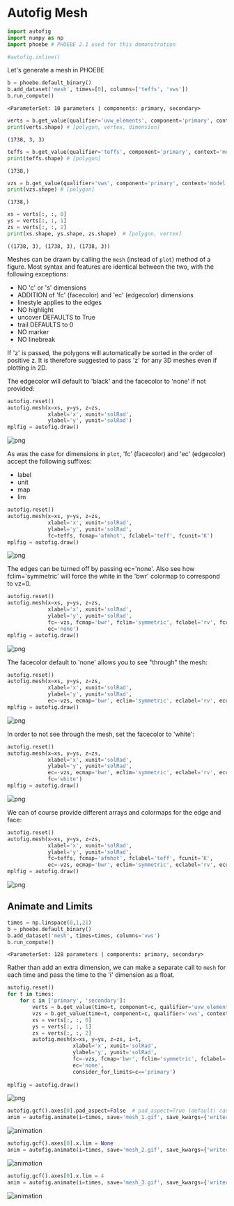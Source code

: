 
# Autofig Mesh


```python
import autofig
import numpy as np
import phoebe # PHOEBE 2.1 used for this demonstration
```


```python
#autofig.inline()
```

Let's generate a mesh in PHOEBE


```python
b = phoebe.default_binary()
b.add_dataset('mesh', times=[0], columns=['teffs', 'vws'])
b.run_compute()
```




    <ParameterSet: 10 parameters | components: primary, secondary>




```python
verts = b.get_value(qualifier='uvw_elements', component='primary', context='model')
print(verts.shape) # [polygon, vertex, dimension]
```

    (1738, 3, 3)



```python
teffs = b.get_value(qualifier='teffs', component='primary', context='model')
print(teffs.shape) # [polygon]
```

    (1738,)



```python
vzs = b.get_value(qualifier='vws', component='primary', context='model')
print(vzs.shape) # [polygon]
```

    (1738,)



```python
xs = verts[:, :, 0]
ys = verts[:, :, 1]
zs = verts[:, :, 2]
print(xs.shape, ys.shape, zs.shape)  # [polygon, vertex]
```

    ((1738, 3), (1738, 3), (1738, 3))


Meshes can be drawn by calling the `mesh` (instead of `plot`) method of a figure.  Most syntax and features are identical between the two, with the following exceptions:
* NO 'c' or 's' dimensions
* ADDITION of 'fc' (facecolor) and 'ec' (edgecolor) dimensions
* linestyle applies to the edges
* NO highlight
* uncover DEFAULTS to True
* trail DEFAULTS to 0
* NO marker
* NO linebreak

If 'z' is passed, the polygons will automatically be sorted in the order of positive z.  It is therefore suggested to pass 'z' for any 3D meshes even if plotting in 2D.

The edgecolor will default to 'black' and the facecolor to 'none' if not provided:


```python
autofig.reset()
autofig.mesh(x=xs, y=ys, z=zs, 
             xlabel='x', xunit='solRad', 
             ylabel='y', yunit='solRad')
mplfig = autofig.draw()
```


![png](mesh_files/mesh_10_0.png)


As was the case for dimensions in `plot`, 'fc' (facecolor) and 'ec' (edgecolor) accept the following suffixes:
* label
* unit
* map
* lim


```python
autofig.reset()
autofig.mesh(x=xs, y=ys, z=zs, 
             xlabel='x', xunit='solRad', 
             ylabel='y', yunit='solRad',
             fc=teffs, fcmap='afmhot', fclabel='teff', fcunit='K')
mplfig = autofig.draw()
```


![png](mesh_files/mesh_12_0.png)


The edges can be turned off by passing ec='none'.  Also see how fclim='symmetric' will force the white in the 'bwr' colormap to correspond to vz=0.


```python
autofig.reset()
autofig.mesh(x=xs, y=ys, z=zs,
             xlabel='x', xunit='solRad', 
             ylabel='y', yunit='solRad',
             fc=-vzs, fcmap='bwr', fclim='symmetric', fclabel='rv', fcunit='solRad/d', 
             ec='none')
mplfig = autofig.draw()
```


![png](mesh_files/mesh_14_0.png)


The facecolor default to 'none' allows you to see "through" the mesh:


```python
autofig.reset()
autofig.mesh(x=xs, y=ys, z=zs,
             xlabel='x', xunit='solRad', 
             ylabel='y', yunit='solRad',
             ec=-vzs, ecmap='bwr', eclim='symmetric', eclabel='rv', ecunit='solRad/d')
mplfig = autofig.draw()
```


![png](mesh_files/mesh_16_0.png)


In order to not see through the mesh, set the facecolor to 'white':


```python
autofig.reset()
autofig.mesh(x=xs, y=ys, z=zs,
             xlabel='x', xunit='solRad', 
             ylabel='y', yunit='solRad',
             ec=-vzs, ecmap='bwr', eclim='symmetric', eclabel='rv', ecunit='solRad/d', 
             fc='white')
mplfig = autofig.draw()
```


![png](mesh_files/mesh_18_0.png)


We can of course provide different arrays and colormaps for the edge and face:


```python
autofig.reset()
autofig.mesh(x=xs, y=ys, z=zs, 
             xlabel='x', xunit='solRad', 
             ylabel='y', yunit='solRad',
             fc=teffs, fcmap='afmhot', fclabel='teff', fcunit='K',
             ec=-vzs, ecmap='bwr', eclim='symmetric', eclabel='rv', ecunit='solRad/d')
mplfig = autofig.draw()
```


![png](mesh_files/mesh_20_0.png)


## Animate and Limits


```python
times = np.linspace(0,1,21)
b = phoebe.default_binary()
b.add_dataset('mesh', times=times, columns='vws')
b.run_compute()
```




    <ParameterSet: 128 parameters | components: primary, secondary>



Rather than add an extra dimension, we can make a separate call to `mesh` for each time and pass the time to the 'i' dimension as a float.


```python
autofig.reset()
for t in times:
    for c in ['primary', 'secondary']:
        verts = b.get_value(time=t, component=c, qualifier='uvw_elements', context='model')
        vzs = b.get_value(time=t, component=c, qualifier='vws', context='model')
        xs = verts[:, :, 0]
        ys = verts[:, :, 1]
        zs = verts[:, :, 2]
        autofig.mesh(x=xs, y=ys, z=zs, i=t,
                     xlabel='x', xunit='solRad', 
                     ylabel='y', yunit='solRad',
                     fc=-vzs, fcmap='bwr', fclim='symmetric', fclabel='rv', fcunit='solRad/d', 
                     ec='none',
                     consider_for_limits=c=='primary')
    
mplfig = autofig.draw()
```


![png](mesh_files/mesh_24_0.png)



```python
autofig.gcf().axes[0].pad_aspect=False  # pad_aspect=True (default) causes issues with fixed limits... sigh
anim = autofig.animate(i=times, save='mesh_1.gif', save_kwargs={'writer': 'imagemagick'})
```

![animation](mesh_3.gif)


```python
autofig.gcf().axes[0].x.lim = None
anim = autofig.animate(i=times, save='mesh_2.gif', save_kwargs={'writer': 'imagemagick'})
```

![animation](mesh_2.gif)


```python
autofig.gcf().axes[0].x.lim = 4
anim = autofig.animate(i=times, save='mesh_3.gif', save_kwargs={'writer': 'imagemagick'})
```

![animation](mesh_3.gif)


```python

```
